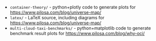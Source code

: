 - `container-theory/` - python+plotly code to generate plots for https://www.pilosa.com/blog/universe-map/
- `latex/` - LaTeX source, including diagrams for https://www.pilosa.com/blog/universe-map/
- `multi-cloud-taxi-benchmarks/` - python+matplotlib code to generate benchmark result plots for https://www.pilosa.com/blog/why-oci/
